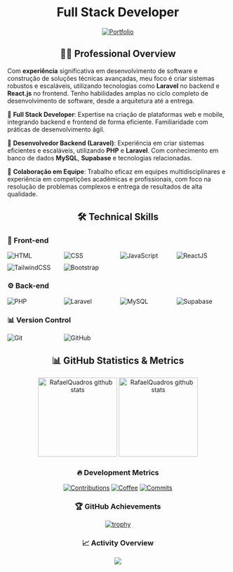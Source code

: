 <div align="center">

# Full Stack Developer

[![Portfolio](https://img.shields.io/badge/Portfolio-rafaquadros.com-4f39f6?style=for-the-badge&logo=safari&logoColor=white)](https://devrafa.netlify.app)

</div>

<div align="center">

## 👨‍💻 Professional Overview

</div>

Com **experiência** significativa em desenvolvimento de software e construção de soluções técnicas avançadas, meu foco é criar sistemas robustos e escaláveis, utilizando tecnologias como **Laravel** no backend e **React.js** no frontend. Tenho habilidades amplas no ciclo completo de desenvolvimento de software, desde a arquitetura até a entrega.

🔹 **Full Stack Developer**: Expertise na criação de plataformas web e mobile, integrando backend e frontend de forma eficiente. Familiaridade com práticas de desenvolvimento ágil.

🔹 **Desenvolvedor Backend (Laravel)**: Experiência em criar sistemas eficientes e escaláveis, utilizando **PHP** e **Laravel**. Com conhecimento em banco de dados **MySQL**, **Supabase** e tecnologias relacionadas.

🔹 **Colaboração em Equipe**: Trabalho eficaz em equipes multidisciplinares e experiência em competições acadêmicas e profissionais, com foco na resolução de problemas complexos e entrega de resultados de alta qualidade.

<div align="center">

## 🛠️ Technical Skills

</div>

### 🎨 Front-end
<div style="display: grid; grid-template-columns: repeat(4, 1fr); gap: 10px;">
  <img src="https://img.shields.io/badge/HTML-E34F26?style=flat-square&logo=html5&logoColor=white" alt="HTML"/>
  <img src="https://img.shields.io/badge/CSS-1572B6?style=flat-square&logo=css3&logoColor=white" alt="CSS"/>
  <img src="https://img.shields.io/badge/Javascript-F7DF1E?style=flat-square&logo=javascript&logoColor=black" alt="JavaScript"/>
  <img src="https://img.shields.io/badge/ReactJS-61DAFB?style=flat-square&logo=react&logoColor=black" alt="ReactJS"/>
  <img src="https://img.shields.io/badge/Tailwind_CSS-06B6D4?style=flat-square&logo=tailwindcss&logoColor=white" alt="TailwindCSS"/>
  <img src="https://img.shields.io/badge/Bootstrap-7952B3?style=flat-square&logo=bootstrap&logoColor=white" alt="Bootstrap"/>
</div>

### ⚙️ Back-end
<div style="display: grid; grid-template-columns: repeat(4, 1fr); gap: 10px;">
  <img src="https://img.shields.io/badge/PHP-777BB4?style=flat-square&logo=php&logoColor=white" alt="PHP"/>
  <img src="https://img.shields.io/badge/Laravel-FF2D20?style=flat-square&logo=laravel&logoColor=white" alt="Laravel"/>
  <img src="https://img.shields.io/badge/MySQL-4479A1?style=flat-square&logo=mysql&logoColor=white" alt="MySQL"/>
  <img src="https://img.shields.io/badge/Supabase-4DBD74?style=flat-square&logo=supabase&logoColor=white" alt="Supabase"/>
</div>

### 📊 Version Control
<div style="display: grid; grid-template-columns: repeat(4, 1fr); gap: 10px;">
  <img src="https://img.shields.io/badge/Git-F05032?style=flat-square&logo=git&logoColor=white" alt="Git"/>
  <img src="https://img.shields.io/badge/GitHub-181717?style=flat-square&logo=github&logoColor=white" alt="GitHub"/>
</div>

<div align="center">

## 📊 GitHub Statistics & Metrics

<img height="180em" src="https://github-readme-stats.vercel.app/api?username=RafaelQuadros1&count_private=true&show_icons=true&theme=dracula&include_all_commits=true" alt="RafaelQuadros github stats"/>
<img height="180em" src="https://github-readme-stats.vercel.app/api/top-langs/?username=RafaelQuadros1&count_private=true&show_icons=true&theme=dracula&layout=compact&langs_count=6" alt="RafaelQuadros github stats"/>

### 🔥 Development Metrics

[![Contributions](https://img.shields.io/badge/Lines%20of%20Code-1.2M-success?style=for-the-badge&logo=codecov&logoColor=white)](https://github.com/RafaelQuadros1)
[![Coffee](https://img.shields.io/badge/Coffee%20Consumed-842%20cups-brown?style=for-the-badge&logo=buy-me-a-coffee&logoColor=white)](https://github.com/RafaelQuadros1)
[![Commits](https://img.shields.io/badge/Total%20Commits-3,427-blue?style=for-the-badge&logo=git&logoColor=white)](https://github.com/RafaelQuadros1)

### 🏆 GitHub Achievements

[![trophy](https://github-profile-trophy.vercel.app/?username=RafaelQuadros1&theme=dracula&column=7)](https://github.com/RafaelQuadros1)
### 📈 Activity Overview
<img src="https://github-profile-summary-cards.vercel.app/api/cards/most-commit-language?username=RafaelQuadros1&theme=dracula" />

</div>
